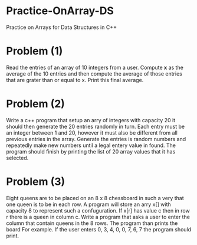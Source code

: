 # Practice-OnArray-DS
Practice on Arrays for Data Structures in C++

# Problem (1)
Read the entries of an array of 10 integers from a user. Compute **x** as the average of the 10 entries and
then compute the average of those entries that are grater than or equal to x. Print this final average.

# Problem (2)
Write a c++ program that setup an arry of integers with capacity 20 it should then generate the 20 entries randomly in turn.
Each entry must be an integer between 1 and 20, however it must also be different from all previous entries in the array.
Generate the entries is random numbers and repeatedly make new numbers until a legal entery value in found. The program should
finish by printing the list of 20 array values that it has selected.

# Problem (3)
Eight queens are to be placed on an 8 x 8 chessboard in such a very that one queen is to be in each row. A program will store
an arry x[] with capacity 8 to represent such a confuguration. If x[r] has value c then in row r there is a queen in column
c. Write a program that asks a user to enter the column that contain queens in the 8 rows. The program than prints the board
For example. If the user enters 0, 3, 4, 0, 0, 7, 6, 7 the program should print.
